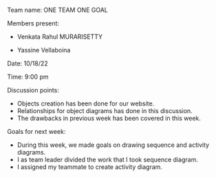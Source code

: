 
Team name: ONE TEAM ONE GOAL

Members present:  
   * Venkata Rahul MURARISETTY
 
   * Yassine Vellaboina

Date: 10/18/22

Time:  9:00 pm

Discussion points: 

*   Objects creation has been done for our website.
*  Relationships for object diagrams has done in this discussion.
*  The drawbacks in previous week has been covered in this week.

Goals for next week:

* During this week, we made goals on drawing sequence and activity diagrams.
* I as team leader divided the work that I took sequence diagram.
* I assigned my teammate to create activity diagram.


